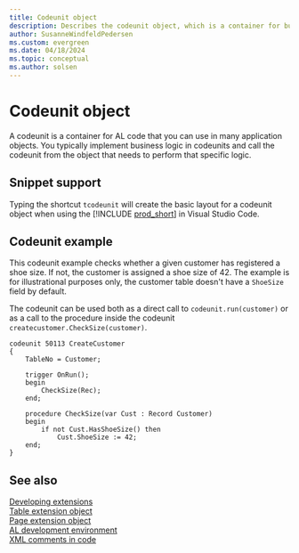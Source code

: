 ```yaml
---
title: Codeunit object
description: Describes the codeunit object, which is a container for business logic in AL for Business Central.
author: SusanneWindfeldPedersen
ms.custom: evergreen
ms.date: 04/18/2024
ms.topic: conceptual
ms.author: solsen
---
```


# Codeunit object

A codeunit is a container for AL code that you can use in many application objects. You typically implement business logic in codeunits and call the codeunit from the object that needs to perform that specific logic. 

## Snippet support

Typing the shortcut `tcodeunit` will create the basic layout for a codeunit object when using the [!INCLUDE [prod_short](includes/prod_short.md)] in Visual Studio Code.

## Codeunit example

This codeunit example checks whether a given customer has registered a shoe size. If not, the customer is assigned a shoe size of 42. The example is for illustrational purposes only, the customer table doesn't have a `ShoeSize` field by default.

The codeunit can be used both as a direct call to `codeunit.run(customer)` or as a call to the procedure inside the codeunit `createcustomer.CheckSize(customer)`.

```AL
codeunit 50113 CreateCustomer
{
    TableNo = Customer;

    trigger OnRun();
    begin
        CheckSize(Rec);
    end;

    procedure CheckSize(var Cust : Record Customer)
    begin
        if not Cust.HasShoeSize() then
            Cust.ShoeSize := 42;
    end;
}
```

## See also

[Developing extensions](devenv-dev-overview.md)  
[Table extension object](devenv-table-ext-object.md)  
[Page extension object](devenv-page-ext-object.md)  
[AL development environment](devenv-reference-overview.md)  
[XML comments in code](devenv-xml-comments.md)
